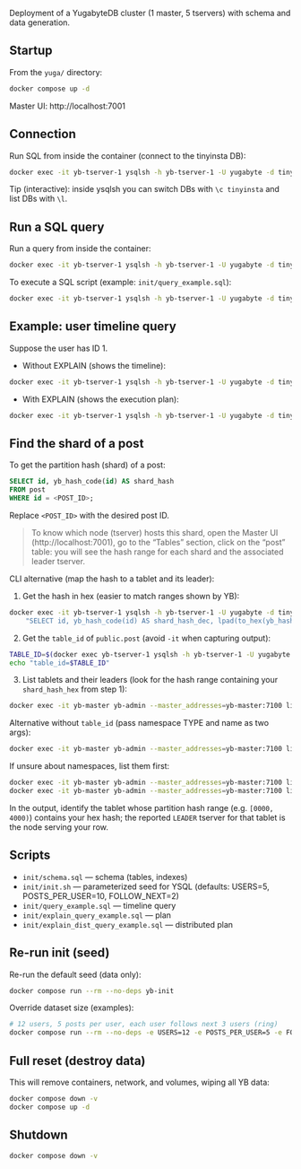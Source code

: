 

Deployment of a YugabyteDB cluster (1 master, 5 tservers) with schema and data generation.

## Startup

From the `yuga/` directory:

```sh
docker compose up -d
```

Master UI: http://localhost:7001


## Connection

Run SQL from inside the container (connect to the tinyinsta DB):
```sh
docker exec -it yb-tserver-1 ysqlsh -h yb-tserver-1 -U yugabyte -d tinyinsta
```
Tip (interactive): inside ysqlsh you can switch DBs with `\c tinyinsta` and list DBs with `\l`.


## Run a SQL query

Run a query from inside the container:
```sh
docker exec -it yb-tserver-1 ysqlsh -h yb-tserver-1 -U yugabyte -d tinyinsta -c "SELECT * FROM users LIMIT 10;"
```

To execute a SQL script (example: `init/query_example.sql`):
```sh
docker exec -it yb-tserver-1 ysqlsh -h yb-tserver-1 -U yugabyte -d tinyinsta -f /init/query_example.sql
```


## Example: user timeline query

Suppose the user has ID 1.

- Without EXPLAIN (shows the timeline):
```sh
docker exec -it yb-tserver-1 ysqlsh -h yb-tserver-1 -U yugabyte -d tinyinsta -v userId=1 -f /init/query_example.sql
```




- With EXPLAIN (shows the execution plan):
```sh
docker exec -it yb-tserver-1 ysqlsh -h yb-tserver-1 -U yugabyte -d tinyinsta -c "EXPLAIN (ANALYZE, DIST) SELECT p.* FROM post p WHERE p.user_id = 1 OR p.user_id IN (SELECT followee_id FROM follower_followee WHERE follower_id = 1) ORDER BY p.created_at DESC LIMIT 50;"
```

## Find the shard of a post

To get the partition hash (shard) of a post:

```sql
SELECT id, yb_hash_code(id) AS shard_hash
FROM post
WHERE id = <POST_ID>;
```

Replace `<POST_ID>` with the desired post ID.

> To know which node (tserver) hosts this shard, open the Master UI (http://localhost:7001), go to the “Tables” section, click on the “post” table: you will see the hash range for each shard and the associated leader tserver.

CLI alternative (map the hash to a tablet and its leader):

1) Get the hash in hex (easier to match ranges shown by YB):
```sh
docker exec -it yb-tserver-1 ysqlsh -h yb-tserver-1 -U yugabyte -d tinyinsta -c \
	"SELECT id, yb_hash_code(id) AS shard_hash_dec, lpad(to_hex(yb_hash_code(id)), 4, '0') AS shard_hash_hex FROM post WHERE id = <POST_ID>;"
```

2) Get the `table_id` of `public.post` (avoid `-it` when capturing output):
```sh
TABLE_ID=$(docker exec yb-tserver-1 ysqlsh -h yb-tserver-1 -U yugabyte -d tinyinsta -Atc "SELECT table_id FROM yb_table_properties('public.post'::regclass);")
echo "table_id=$TABLE_ID"
```

3) List tablets and their leaders (look for the hash range containing your `shard_hash_hex` from step 1):
```sh
docker exec -it yb-master yb-admin --master_addresses=yb-master:7100 list_tablets "tableid.$TABLE_ID" 0
```

Alternative without `table_id` (pass namespace TYPE and name as two args):
```sh
docker exec -it yb-master yb-admin --master_addresses=yb-master:7100 list_tablets ysql.tinyinsta post 0
```

If unsure about namespaces, list them first:
```sh
docker exec -it yb-master yb-admin --master_addresses=yb-master:7100 list_namespaces ysql
docker exec -it yb-master yb-admin --master_addresses=yb-master:7100 list_tables ysql.tinyinsta
```

In the output, identify the tablet whose partition hash range (e.g. `[0000, 4000)`) contains your hex hash; the reported `LEADER` tserver for that tablet is the node serving your row.

## Scripts

- `init/schema.sql` — schema (tables, indexes)
- `init/init.sh` — parameterized seed for YSQL (defaults: USERS=5, POSTS_PER_USER=10, FOLLOW_NEXT=2)
- `init/query_example.sql` — timeline query
- `init/explain_query_example.sql` — plan
- `init/explain_dist_query_example.sql` — distributed plan

## Re-run init (seed)

Re-run the default seed (data only):
```sh
docker compose run --rm --no-deps yb-init
```

Override dataset size (examples):
```sh
# 12 users, 5 posts per user, each user follows next 3 users (ring)
docker compose run --rm --no-deps -e USERS=12 -e POSTS_PER_USER=5 -e FOLLOW_NEXT=3 yb-init
```

## Full reset (destroy data)

This will remove containers, network, and volumes, wiping all YB data:
```sh
docker compose down -v
docker compose up -d
```

## Shutdown

```sh
docker compose down -v
```
